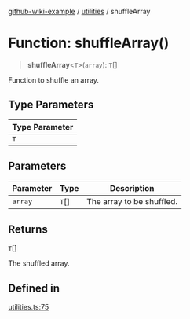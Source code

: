 [github-wiki-example](../wiki/Home) / [utilities](../wiki/utilities) / shuffleArray

# Function: shuffleArray()

> **shuffleArray**\<`T`\>(`array`): `T`[]

Function to shuffle an array.

## Type Parameters

| Type Parameter |
| ------ |
| `T` |

## Parameters

| Parameter | Type | Description |
| ------ | ------ | ------ |
| `array` | `T`[] | The array to be shuffled. |

## Returns

`T`[]

The shuffled array.

## Defined in

[utilities.ts:75](https://github.com/typedoc2md/dummy-typescript-api/blob/main/src/utilities.ts#L75)
